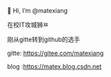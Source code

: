 👋 Hi, I’m @matexiang

在校IT攻城狮ㅉ

刚从gitte转到github的选手

gitte: https://gitee.com/matexiang

blog :https://matex.blog.csdn.net    

        
